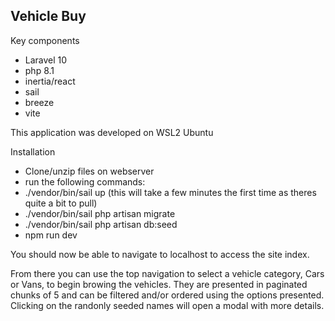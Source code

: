 ## Vehicle Buy

Key components
- Laravel 10
- php 8.1
- inertia/react
- sail
- breeze
- vite

This application was developed on WSL2 Ubuntu

Installation
- Clone/unzip files on webserver
- run the following commands:
- ./vendor/bin/sail up (this will take a few minutes the first time as theres quite a bit to pull)
- ./vendor/bin/sail php artisan migrate
- ./vendor/bin/sail php artisan db:seed
- npm run dev

You should now be able to navigate to localhost to access the site index.

From there you can use the top navigation to select a vehicle category, Cars or Vans, to begin browing the vehicles.
They are presented in paginated chunks of 5 and can be filtered and/or ordered using the options presented. 
Clicking on the randonly seeded names will open a modal with more details.


  
